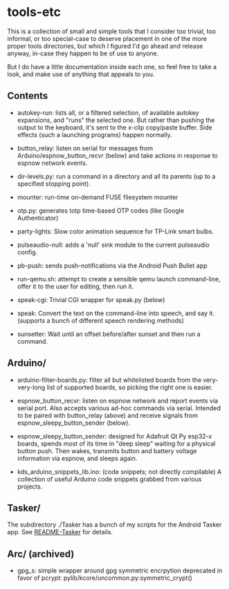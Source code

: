 
# tools-etc

This is a collection of small and simple tools that I consider too trivial,
too informal, or too special-case to deserve placement in one of the more
proper tools directories, but which I figured I'd go ahead and release anyway,
in-case they happen to be of use to anyone.

But I do have a little documentation inside each one, so feel free to take a
look, and make use of anything that appeals to you.


## Contents

- autokey-run: lists all, or a filtered selection, of available autokey
  expansions, and "runs" the selected one.  But rather than pushing the
  output to the keyboard, it's sent to the x-clip copy/paste buffer.
  Side effects (such a launching programs) happen normally.

- button_relay: listen on serial for messages from Arduino/espnow_button_recvr
  (below) and take actions in response to espnow network events.

- dir-levels.py: run a command in a directory and all its parents
  (up to a specified stopping point).

- mounter: run-time on-demand FUSE filesystem mounter

- otp.py: generates totp time-based OTP codes (like Google Authenticator)

- party-lights: Slow color animation sequence for TP-Link smart bulbs.

- pulseaudio-null: adds a 'null' sink module to the current pulseaudio config.

- pb-push: sends push-notifications via the Android Push Bullet app

- run-qemu.sh: attempt to create a sensible qemu launch command-line, offer
  it to the user for editing, then run it.

- speak-cgi: Trivial CGI wrapper for speak.py (below)

- speak: Convert the text on the command-line into speech, and say it.
  (supports a bunch of different speech rendering methods)

- sunsetter: Wait until an offset before/after sunset and then run a command.


## Arduino/

- arduino-filter-boards.py: filter all but whitelisted boards from the
  very-very-long list of supported boards, so picking the right one is easier.

- espnow_button_recvr: listen on espnow network and report events
  via serial port.  Also accepts various ad-hoc commands via serial.
  Intended to be paired with button_relay (above) and receive signals
  from espnow_sleepy_button_sender (below).
  
- espnow_sleepy_button_sender: designed for Adafruit Qt Py esp32-x boards,
  spends most of its time in "deep sleep" waiting for a physical button push.
  Then wakes, transmits button and battery voltage information via espnow,
  and sleeps again.

- kds_arduino_snippets_lib.ino: (code snippets; not directly compilable)
  A collection of useful Arduino code snippets grabbed from various projects.


## Tasker/

The subdirectory ./Tasker has a bunch of my scripts for the Android Tasker
app.  See [README-Tasker](Tasker/README-Tasker.md) for details.


## Arc/ (archived)

- gpg_s: simple wrapper around gpg symmetric encrpytion
  deprecated in favor of pcrypt: pylib/kcore/uncommon.py:symmetric_crypt()

